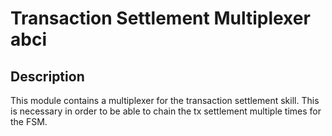 # Transaction Settlement Multiplexer abci

## Description

This module contains a multiplexer for the transaction settlement skill.
This is necessary in order to be able to chain the tx settlement multiple times for the FSM.
